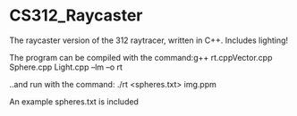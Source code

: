 # CS312_Raycaster
The raycaster version of the 312 raytracer, written in C++. Includes lighting! 

The program can be compiled with the command:g++ rt.cppVector.cpp Sphere.cpp Light.cpp –lm –o rt


..and run with the command: ./rt <spheres.txt> img.ppm

An example spheres.txt is included
